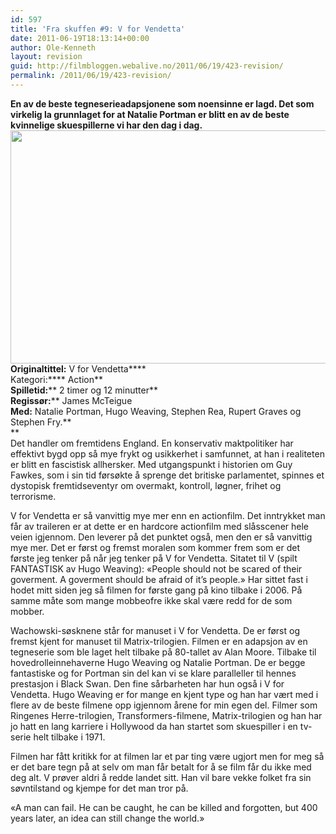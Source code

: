 ```yaml
---
id: 597
title: 'Fra skuffen #9: V for Vendetta'
date: 2011-06-19T18:13:14+00:00
author: Ole-Kenneth
layout: revision
guid: http://filmbloggen.webalive.no/2011/06/19/423-revision/
permalink: /2011/06/19/423-revision/
---
```

**En av de beste tegneserieadapsjonene som noensinne er lagd. Det som virkelig la grunnlaget for at Natalie Portman er blitt en av de beste kvinnelige skuespillerne vi har den dag i dag.**  
[<img class="alignnone size-medium wp-image-426" src="http://filmbloggen.webalive.no/files/2011/06/v-for-vendetta-1.jpg?w=300" alt="" width="561" height="373" />](http://filmbloggen.webalive.no/files/2011/06/v-for-vendetta-1.jpg)  
****Originaltittel:**** V for Vendetta****  
Kategori:**** Action**  
**Spilletid:**** 2 timer og 12 minutter**  
**Regissør:**** James McTeigue  
**Med:** Natalie Portman, Hugo Weaving, Stephen Rea, Rupert Graves og Stephen Fry.**  
**  
Det handler om fremtidens England. En konservativ maktpolitiker har effektivt bygd opp så mye frykt og usikkerhet i samfunnet, at han i realiteten er blitt en fascistisk allhersker. Med utgangspunkt i historien om Guy Fawkes, som i sin tid førsøkte å sprenge det britiske parlamentet, spinnes et dystopisk fremtidseventyr om overmakt, kontroll, løgner, frihet og terrorisme.

V for Vendetta er så vanvittig mye mer enn en actionfilm. Det inntrykket man får av traileren er at dette er en hardcore actionfilm med slåsscener hele veien igjennom. Den leverer på det punktet også, men den er så vanvittig mye mer. Det er først og fremst moralen som kommer frem som er det første jeg tenker på når jeg tenker på V for Vendetta. Sitatet til V (spilt FANTASTISK av Hugo Weaving): &laquo;People should not be scared of their goverment. A goverment should be afraid of it&#8217;s people.&raquo; Har sittet fast i hodet mitt siden jeg så filmen for første gang på kino tilbake i 2006. På samme måte som mange mobbeofre ikke skal være redd for de som mobber.

Wachowski-søsknene står for manuset i V for Vendetta. De er først og fremst kjent for manuset til Matrix-trilogien. Filmen er en adapsjon av en tegneserie som ble laget helt tilbake på 80-tallet av Alan Moore. Tilbake til hovedrolleinnehaverne Hugo Weaving og Natalie Portman. De er begge fantastiske og for Portman sin del kan vi se klare paralleller til hennes prestasjon i Black Swan. Den fine sårbarheten har hun også i V for Vendetta. Hugo Weaving er for mange en kjent type og han har vært med i flere av de beste filmene opp igjennom årene for min egen del. Filmer som Ringenes Herre-trilogien, Transformers-filmene, Matrix-trilogien og han har jo hatt en lang karriere i Hollywood da han startet som skuespiller i en tv-serie helt tilbake i 1971.

Filmen har fått kritikk for at filmen lar et par ting være ugjort men for meg så er det bare tegn på at selv om man får betalt for å se film får du ikke med deg alt. V prøver aldri å redde landet sitt. Han vil bare vekke folket fra sin søvntilstand og kjempe for det man tror på.

«A man can fail. He can be caught, he can be killed and forgotten, but 400 years later, an idea can still change the world.»